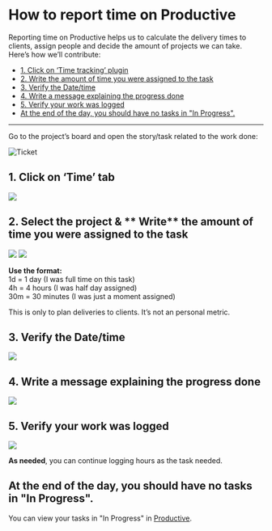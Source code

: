 # How to report time on Productive

Reporting time on Productive helps us to calculate the delivery times to clients, assign people and decide the amount of projects we can take. Here’s how we’ll contribute:

- [1. Click on ‘Time tracking’ plugin]()
- [2. Write the amount of time you were assigned to the task]()
- [3. Verify the Date/time]()
- [4. Write a message explaining the progress done]()
- [5. Verify your work was logged]()
- [At the end of the day, you should have no tasks in "In Progress".]()

---

Go to the project’s board and open the story/task related to the work done:

![Ticket](https://blackstone-code-standards-images.s3.us-west-2.amazonaws.com/Time+tracking+1.png)

## **1. Click** on ‘Time’ tab

![](https://blackstone-code-standards-images.s3.us-west-2.amazonaws.com/Time+tracking+2.png)

## **2.** Select the project & ** Write** the amount of time you were assigned to the task

![](https://blackstone-code-standards-images.s3.us-west-2.amazonaws.com/Time+tracking+3.png)
![](https://blackstone-code-standards-images.s3.us-west-2.amazonaws.com/Time+tracking+4.png)

**Use the format:**  
1d = 1 day (I was full time on this task)  
4h = 4 hours (I was half day assigned)  
30m = 30 minutes (I was just a moment assigned)

This is only to plan deliveries to clients. It’s not an personal metric.

## **3. Verify** the Date/time

![](https://blackstone-code-standards-images.s3.us-west-2.amazonaws.com/Time+tracking+5.png)

## **4. Write** a message explaining the progress done

![](blob:https://blackstonestudio.atlassian.net/a80fef31-d63a-4849-8ce5-76f86766f14f#media-blob-url=true&id=5e872dd2-948c-4b3c-b266-e55faff9c4fe&collection=contentId-868286484&contextId=959053909&height=458&width=802&alt=)

## **5. Verify** your work was logged

![](https://blackstone-code-standards-images.s3.us-west-2.amazonaws.com/Time+tracking+6.png)

**As needed**, you can continue logging hours as the task needed.

## **At the end of the day, you should have no tasks in "In Progress".**

You can view your tasks in "In Progress" in [Productive](https://app.productive.io).